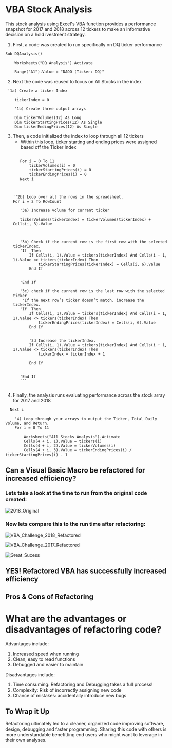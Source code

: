 # VBA Stock Analysis
This stock analysis using Excel's VBA function provides a performance snapshot for 2017 and 2018 across 12 tickers to make an informative decision on a hold ivestment strategy.

1. First, a code was created to run specifically on DQ ticker performance
```
Sub DQAnalysis()

    Worksheets("DQ Analysis").Activate
    
    Range("A1").Value = "DAQO (Ticker: DQ)"
```

2. Next the code was reused to focus on All Stocks in the index

```
 '1a) Create a ticker Index
    
    tickerIndex = 0

    '1b) Create three output arrays
    
    Dim tickerVolumes(12) As Long
    Dim tickerStartingPrices(12) As Single
    Dim tickerEndingPrices(12) As Single
```
3. Then, a code initialized the index to loop through all 12 tickers
     - Within this loop, ticker starting and ending prices were assigned based off the Ticker Index
     ```'2a) Create a for loop to initialize the tickerVolumes to zero.
    
        For i = 0 To 11
            tickerVolumes(i) = 0
            tickerStartingPrices(i) = 0
            tickerEndingPrices(i) = 0
        Next i
        
                
        
    ''2b) Loop over all the rows in the spreadsheet.
    For i = 2 To RowCount
    
        '3a) Increase volume for current ticker
        
        tickerVolumes(tickerIndex) = tickerVolumes(tickerIndex) + Cells(i, 8).Value
        
        
        
        '3b) Check if the current row is the first row with the selected tickerIndex.
        'If  Then
            If Cells(i, 1).Value = tickers(tickerIndex) And Cells(i - 1, 1).Value <> tickers(tickerIndex) Then
                tickerStartingPrices(tickerIndex) = Cells(i, 6).Value
            End If
            
            
        'End If
        
        '3c) check if the current row is the last row with the selected ticker
         'If the next row’s ticker doesn’t match, increase the tickerIndex.
        'If  Then
            If Cells(i, 1).Value = tickers(tickerIndex) And Cells(i + 1, 1).Value <> tickers(tickerIndex) Then
                tickerEndingPrices(tickerIndex) = Cells(i, 6).Value
            End If
            

            '3d Increase the tickerIndex.
            If Cells(i, 1).Value = tickers(tickerIndex) And Cells(i + 1, 1).Value <> tickers(tickerIndex) Then
                tickerIndex = tickerIndex + 1
                
            End If
                     
            
        'End If
        ```
        
4. Finally, the analysis runs evaluating performance across the stock array for 2017 and 2018
```
  Next i
    
    '4) Loop through your arrays to output the Ticker, Total Daily Volume, and Return.
    For i = 0 To 11
        
        Worksheets("All Stocks Analysis").Activate
        Cells(4 + i, 1).Value = tickers(i)
        Cells(4 + i, 2).Value = tickerVolumes(i)
        Cells(4 + i, 3).Value = tickerEndingPrices(i) / tickerStartingPrices(i) - 1
```

## Can a Visual Basic Macro be refactored for increased efficiency?

### Lets take a look at the time to run from the original code created:

![2018_Original](https://user-images.githubusercontent.com/79612565/112698808-bbd43180-8e47-11eb-9dff-fe8c09121996.png)


### Now lets compare this to the run time after refactoring:

![VBA_Challenge_2018_Refactored](https://user-images.githubusercontent.com/79612565/112692275-e8824c00-8e3b-11eb-9a46-b841ac7136f7.png)

![VBA_Challenge_2017_Refactored](https://user-images.githubusercontent.com/79612565/112704794-26da3400-8e59-11eb-8474-cd09f4a36277.png)



![Great_Sucess](https://user-images.githubusercontent.com/79612565/112704720-e11d6b80-8e58-11eb-9b16-00cc3636664e.jpg)

## YES! Refactored VBA has successfully increased efficiency

## Pros & Cons of Refactoring
# What are the advantages or disadvantages of refactoring code?
Advantages include: 
1. Increased speed when running
2. Clean, easy to read functions
3. Debugged and easier to maintain

Disadvantages include:
1. Time consuming: Refactoring and Debugging takes a full process!
2. Complexity: Risk of incorrectly assigning new code
3. Chance of mistakes: accidentally introduce new bugs


## To Wrap it Up

Refactoring ultimately led to a cleaner, organized code improving software, design, debugging and faster programming. Sharing this code with others is more understandable benefitting end users who might want to leverage in their own analyses.    
